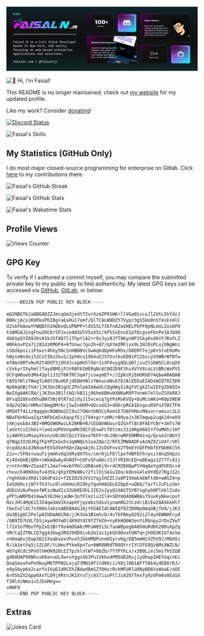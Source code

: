 ![Faisal's Bento](bento2.png)

![👋 Hi, I’m Faisal!](https://readme-typing-svg.demolab.com?font=Fira+Code&duration=2000&pause=200&color=6851F7&vCenter=true&random=false&width=500&lines=%F0%9F%91%8B+Hi%2C+I%E2%80%99m+Faisal!;1%EF%B8%8F%E2%83%A3+Websites;2%EF%B8%8F%E2%83%A3+Apps;3%EF%B8%8F%E2%83%A3+Bots;4%EF%B8%8F%E2%83%A3+Games;%F0%9F%8C%8E+%40faisaln;%F0%9F%94%97+faisaln.com)

This README is no longer maintained; check out [my website](https://faisaln.com) for my updated profile.

Like my work? Consider [donating](https://www.buymeacoffee.com/faisaln)!

[![Discord Status](https://discord.c99.nl/widget/theme-4/905990944858451988.png)](https://discord.gg/5djHSwTfSX)

![Faisal's Skills](https://skillicons.dev/icons?i=atom,azure,bootstrap,cpp,cloudflare,codepen,css,devto,discord,bots,express,figma,firebase,gatsby,git,github,githubactions,gitlab,heroku,html,idea,instagram,ipfs,java,js,jquery,linux,md,materialui,mongodb,mysql,netlify,nextjs,nginx,nodejs,php,postman,py,raspberrypi,regex,replit,stackoverflow,tailwind,twitter,vercel,visualstudio,vscode,wordpress&perline=16)

## My Statistics (GitHub Only)

I do most major closed-source programming for enterprise on Gitlab. Click [here](https://gitlab.com/faisalnjs) to my contributions there.

![Faisal's GitHub Streak](https://github-readme-streak-stats.herokuapp.com?user=faisalnjs&theme=flag-india&hide_border=true&date_format=M%20j%5B%2C%20Y%5D&background=5a2eca&stroke=FFFFFF&ring=FFFFFF&currStreakNum=FFFFFF&sideNums=FFFFFF&fire=FFFFFF&sideLabels=FFFFFF&dates=FFFFFF&currStreakLabel=FFFFFF)

![Faisal's GitHub Stats](https://stats.faisaln.com/?username=faisalnjs&show_icons=true&hide_border=true&icon_color=ffffff&bg_color=30,5a2eca,33ccff&title_color=fff&text_color=fff&card_width=495px)

![Faisal's Wakatime Stats](https://stats.faisaln.com/wakatime?username=faisalnjs&hide_border=true&custom_title=Faisal%20N's%20Recent%20Coding%20Activity&icon_color=ffffff&bg_color=30,5a2eca,33ccff&title_color=fff&text_color=fff&layout=compact)

## Profile Views

![Views Counter](https://profile-counter.glitch.me/faisalnjs/count.svg)

## GPG Key

To verify if I authored a commit myself, you may compare the submitted private key to my public key to find authenticity. My latest GPG keys can be accessed via [GitHub](https://github.com/faisalnjs.gpg), [GitLab](https://gitlab.com/faisalnjs.gpg), or below:

```plaintext
-----BEGIN PGP PUBLIC KEY BLOCK-----

mQINBGT6JaQBEADZZJmcqGm3jedtT2vrXzmZP01HKrllVGa01scoJl2UtL5hfdzJ
BN9cjAcxJKURkxPbIBg+aExHuI7omf/blTCALW9DZY7Vypr3gS5Oo0nSf4sE+mlC
U2sbFbAowYYWQBth2HODvQLUPWPP+ldSS5LTI6TnAZaVHELPkPF0pNLmnL2osbPU
k5AMGAJ2vgFnwZ0CKrSPJxze4A5UlV5xX5c/kPSSsEnsEIpTOcgseFbnPe1AJb9Q
4b6SpQYI09JKu91kJSf4D7liThptlA2+r9zJyz8JfT8Kyn0P3SkyKxd6YFJRsFLZ
HNhknvPZa7j28IdzKMOP4+8fUnwc7go2h+AT/qXYmIMFixx9LIHJOsPLujhNgWni
sSbUkpviiiP1wzr4hGy5NcSnHBB0VcGwAqkdDpHFoM5x/D0EMfTejpD+StxE0oMv
hWyseWsdoj52CvtIbs2kuS/2ph0cu1964uE2STVutkxED0iPI2bzcyVXWBrWTBfw
m70mz8RfxNvRZt4DOT3jOhdJcxpHU5lh6r1sXF6xygQOLQ0ljiuI51bWSCL8sqXX
cVxkyrIXyhmllfayd8MGjPJrRAF6IHERqNc6C0O2D9F3hi4VYXXcoLVzBRcWoPVS
OCFqH0ueb3Mx43pliJ32f6KTRCSq47jcuwymET+/JZpKsRjEmORXD74qbwARAQAB
tB5GYWlzYWwgTiA8Y29udGFjdEBmYWlzYWxuLmNvbT6JAlEEEwEIADsWIQT0Z3D0
Np0AqGBjfU4/jJK3Uo3B1gUCZPolpAIbAwULCQgHAgIiAgYVCgkICwIEFgIDAQIe
BwIXgAAKCRA/jJK3Uo3B1ltbD/kB11j9GhmXBHvHXNKwMXP7nnmh7elSvZSXkR8J
8FvqQI8XsdXhuBN75Nj0lR7a2jOyJ15ncecq7gYPxMxKVQy+DuMcsWkU+ROpSREW
G9p2U2WirHMknlBmgDMr6cjSwIn0KM+UGcxUG3+4ObrpRCA1DsgsuRVFuXTW1TFA
UM1HTf4i1z9qqqUcNQBOm2CC9x27GNntbNSCLRemtE7U6FhMacM4vorromxzc1LG
NBaF6nN1waIqztWFbCm5xXqupfEjjT94+grrzHM/rB9yaJs36Tmqwp2uqbJd+mX9
jkKjwsEAx3BI+NMQUW6RwiLK2NHB+B/CEUAhWbourQZGnflBc8FAEYCBr+3mfs7W
laVetCvZJkGi+lomIuUPbVUqaRKINIY1EvwFCfDltmc3124Rg94d2+fYwM6h/1Hf
1i4WFR1uMiwyXVvnzU8cDhlQi1YSbvoTKFFrdnJ0brwMFEHMM41+q/Qxsm3rBbY3
qTNqp3IVOJKg7FpYPZxGu5nJqWNQLh1uaZ8prZ/RFEZMW8AQFxAzNZ92iU4f/VRl
Vcq46zAidJNXoeFEVGdVeF6Q+ZApoAjhLIZvDVFnvV2f9eEYnQFPmbfEFNUHkC5h
Zzx+/5FNs+uauTzjmmhvOq3XRy8X7hv/cmrKjLFEllpofHBFEFhrpxitAhq5Hpzs
Kj4OxbkBjQRk+iWkAQwAy4U0dY+C6FvSFuA6cJJJlYRIHcEQ+wDEwgs1Z77fcA1j
zrnth+9N+Z5ax6TiJmaf+mvbfPHlcOR8vm6j9+r4CM3EHQwP5YHq0eYg4PUFDc+4
rhxvcF4N9XUafv435k/gFpYEMkB8v72filOjSkGu1Do/k0osG4leOYdD27KgJ12c
/hghhG8vXRdilGKdF42z+fZEI029JVV27qyIHZZCJa0PI9Xmk4EWftd8+wWSZ4+p
IeSOQ9czjW7Yfh37uc0luU6HoLR19hyYqahHAGOL620pE+uQbb/7arTcIuFLo3er
dGDiUi6uPeoefWFzzNwXIz32UbREOhLIIE2s2yyQJdASTSYB7xghybOPlbklZsAv
yPP1uWRPD41mwwSYOJHejaUW+3ofFlmzluJIl4+SDYmQ4O6WRAs7VuxKyNkecpot
NscJHl4MpK1I3I4qwSmU3XzwphFjqzmbi5dvulynaH0GJtCzdriBiEwI8ASkkHlf
tbeIxClXC7s56HoJabsnABEBAAGJAjYEGAEIACAWIQT0Z3D0Np0AqGBjfU4/jJK3
Uo3B1gUCZPolpAIbDAAKCRA/jJK3Uo3B1mhcD/4sT6FBmyO292i2l4yXEWNHFcyd
/bB9TD7UXLfb5jayw9OYwDlXK9dY4I9fZTHZ6+nyKkHQ0W3enYiRbnpy2rDxZVwT
l71V1ofMbnfPpZxDJBrfXo4mDbA8/MFuN05iSLfaaW0peg6A6hHuRdDh20DuXpZq
nM/CqIZfNLIQ7gg43kwg3ROJ9dDXivb2mIac1ybGh9DoxFUNTq+jhDEOKIGf4xSm
vnHaq6vjEwp361IXaqbvexVhvo5JbkHMQPune0SyrvKg/EB5mmHiVZhV9J/MbHIs
R/iA1etVq5j1ZLOF/tLHmcPYkmXpnTu+AWR8BRdTR8QYrrIYCOfG9QzAMsXWZLN/
4O7qXCdc5PnOlhHOK02DLEZfpzklnlWT+ObZb/7Y7PYhLx/x3B0Liej5mjfh52Q8
gd60DAP9ONhusK6a+uULXw+uYggsX63Pu1Vkko4PM5GRZKujIyUhwpZHEYGqcnEi
QoqSmvuFePe9buyM6TPPW2LejqT3M010f1tdKKci/X0jJAD1AFfTAk4y4EBXrRJ/
o9yGbypKe2carfo1VyDJdRCEhZBdwdBmSZfOHccRckMFURlUdNyBD6VsWxwE/oOE
ArO5bZX2qpp6XxfLD9jXRtnJKIXruTjc457iiuPtlJi42bTfexfy0zdFm0s0EaSX
f30lXsNmo1s5J5oMeg==
=0WF0
-----END PGP PUBLIC KEY BLOCK-----
```

## Extras

![Jokes Card](https://readme-jokes.vercel.app/api)
